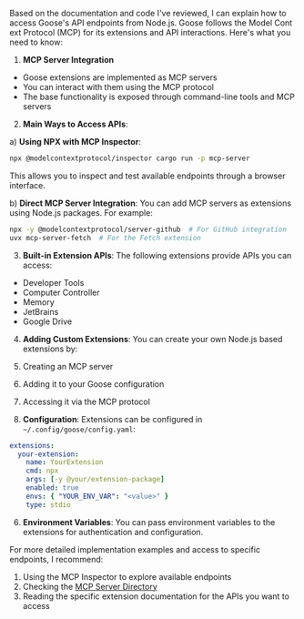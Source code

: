 Based on the documentation and code I've reviewed, I can explain how to access Goose's API endpoints from Node.js. Goose follows the Model Cont
ext Protocol (MCP) for its extensions and API interactions. Here's what you need to know:

1. **MCP Server Integration**
- Goose extensions are implemented as MCP servers
- You can interact with them using the MCP protocol
- The base functionality is exposed through command-line tools and MCP servers

2. **Main Ways to Access APIs**:

a) **Using NPX with MCP Inspector**:
```bash
npx @modelcontextprotocol/inspector cargo run -p mcp-server
```
This allows you to inspect and test available endpoints through a browser interface.

b) **Direct MCP Server Integration**:
You can add MCP servers as extensions using Node.js packages. For example:

```bash
npx -y @modelcontextprotocol/server-github  # For GitHub integration
uvx mcp-server-fetch  # For the Fetch extension
```

3. **Built-in Extension APIs**:
The following extensions provide APIs you can access:
- Developer Tools
- Computer Controller 
- Memory
- JetBrains
- Google Drive

4. **Adding Custom Extensions**:
You can create your own Node.js based extensions by:
1. Creating an MCP server
2. Adding it to your Goose configuration
3. Accessing it via the MCP protocol

5. **Configuration**:
Extensions can be configured in `~/.config/goose/config.yaml`:
```yaml
extensions:
  your-extension:
    name: YourExtension
    cmd: npx
    args: [-y @your/extension-package]
    enabled: true
    envs: { "YOUR_ENV_VAR": "<value>" }
    type: stdio
```

6. **Environment Variables**:
You can pass environment variables to the extensions for authentication and configuration.

For more detailed implementation examples and access to specific endpoints, I recommend:
1. Using the MCP Inspector to explore available endpoints
2. Checking the [MCP Server Directory](https://github.com/modelcontextprotocol/servers)
3. Reading the specific extension documentation for the APIs you want to access
